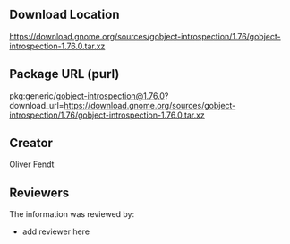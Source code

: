 ## Download Location

https://download.gnome.org/sources/gobject-introspection/1.76/gobject-introspection-1.76.0.tar.xz

## Package URL (purl)

pkg:generic/gobject-introspection@1.76.0?download_url=https://download.gnome.org/sources/gobject-introspection/1.76/gobject-introspection-1.76.0.tar.xz

## Creator

Oliver Fendt

## Reviewers

The information was reviewed by:

* add reviewer here

